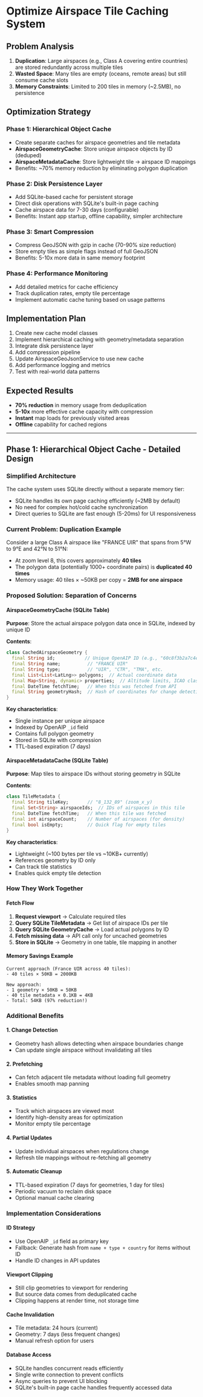 # Optimize Airspace Tile Caching System

## Problem Analysis

1. **Duplication**: Large airspaces (e.g., Class A covering entire countries) are stored redundantly across multiple tiles
2. **Wasted Space**: Many tiles are empty (oceans, remote areas) but still consume cache slots
3. **Memory Constraints**: Limited to 200 tiles in memory (~2.5MB), no persistence

## Optimization Strategy

### Phase 1: Hierarchical Object Cache

- Create separate caches for airspace geometries and tile metadata
- **AirspaceGeometryCache**: Store unique airspace objects by ID (deduped)
- **AirspaceMetadataCache**: Store lightweight tile → airspace ID mappings
- Benefits: ~70% memory reduction by eliminating polygon duplication

### Phase 2: Disk Persistence Layer

- Add SQLite-based cache for persistent storage
- Direct disk operations with SQLite's built-in page caching
- Cache airspace data for 7-30 days (configurable)
- Benefits: Instant app startup, offline capability, simpler architecture

### Phase 3: Smart Compression

- Compress GeoJSON with gzip in cache (70-90% size reduction)
- Store empty tiles as simple flags instead of full GeoJSON
- Benefits: 5-10x more data in same memory footprint

### Phase 4: Performance Monitoring

- Add detailed metrics for cache efficiency
- Track duplication rates, empty tile percentage
- Implement automatic cache tuning based on usage patterns

## Implementation Plan

1. Create new cache model classes
2. Implement hierarchical caching with geometry/metadata separation
3. Integrate disk persistence layer
4. Add compression pipeline
5. Update AirspaceGeoJsonService to use new cache
6. Add performance logging and metrics
7. Test with real-world data patterns

## Expected Results

- **70% reduction** in memory usage from deduplication
- **5-10x** more effective cache capacity with compression
- **Instant** map loads for previously visited areas
- **Offline** capability for cached regions

---

## Phase 1: Hierarchical Object Cache - Detailed Design

### Simplified Architecture

The cache system uses SQLite directly without a separate memory tier:

- SQLite handles its own page caching efficiently (~2MB by default)
- No need for complex hot/cold cache synchronization
- Direct queries to SQLite are fast enough (5-20ms) for UI responsiveness

### Current Problem: Duplication Example

Consider a large Class A airspace like "FRANCE UIR" that spans from 5°W to 9°E and 42°N to 51°N:

- At zoom level 8, this covers approximately **40 tiles**
- The polygon data (potentially 1000+ coordinate pairs) is **duplicated 40 times**
- Memory usage: 40 tiles × ~50KB per copy = **2MB for one airspace**

### Proposed Solution: Separation of Concerns

#### AirspaceGeometryCache (SQLite Table)

**Purpose**: Store the actual airspace polygon data once in SQLite, indexed by unique ID

**Contents**:

```dart
class CachedAirspaceGeometry {
  final String id;           // Unique OpenAIP ID (e.g., "60c8f3b2a7c4e90007a5d8e1")
  final String name;          // "FRANCE UIR"
  final String type;          // "UIR", "CTR", "TMA", etc.
  final List<List<LatLng>> polygons;  // Actual coordinate data
  final Map<String, dynamic> properties;  // Altitude limits, ICAO class, etc.
  final DateTime fetchTime;   // When this was fetched from API
  final String geometryHash;  // Hash of coordinates for change detection
}
```

**Key characteristics**:

- Single instance per unique airspace
- Indexed by OpenAIP `_id` field
- Contains full polygon geometry
- Stored in SQLite with compression
- TTL-based expiration (7 days)

#### AirspaceMetadataCache (SQLite Table)

**Purpose**: Map tiles to airspace IDs without storing geometry in SQLite

**Contents**:

```dart
class TileMetadata {
  final String tileKey;       // "8_132_89" (zoom_x_y)
  final Set<String> airspaceIds;  // IDs of airspaces in this tile
  final DateTime fetchTime;   // When this tile was fetched
  final int airspaceCount;    // Number of airspaces (for density)
  final bool isEmpty;         // Quick flag for empty tiles
}
```

**Key characteristics**:

- Lightweight (~100 bytes per tile vs ~10KB+ currently)
- References geometry by ID only
- Can track tile statistics
- Enables quick empty tile detection

### How They Work Together

#### Fetch Flow

1. **Request viewport** → Calculate required tiles
2. **Query SQLite TileMetadata** → Get list of airspace IDs per tile
3. **Query SQLite GeometryCache** → Load actual polygons by ID
4. **Fetch missing data** → API call only for uncached geometries
5. **Store in SQLite** → Geometry in one table, tile mapping in another

#### Memory Savings Example

```text
Current approach (France UIR across 40 tiles):
- 40 tiles × 50KB = 2000KB

New approach:
- 1 geometry × 50KB = 50KB
- 40 tile metadata × 0.1KB = 4KB
- Total: 54KB (97% reduction!)
```

### Additional Benefits

#### 1. **Change Detection**

- Geometry hash allows detecting when airspace boundaries change
- Can update single airspace without invalidating all tiles

#### 2. **Prefetching**

- Can fetch adjacent tile metadata without loading full geometry
- Enables smooth map panning

#### 3. **Statistics**

- Track which airspaces are viewed most
- Identify high-density areas for optimization
- Monitor empty tile percentage

#### 4. **Partial Updates**

- Update individual airspaces when regulations change
- Refresh tile mappings without re-fetching all geometry

#### 5. **Automatic Cleanup**

- TTL-based expiration (7 days for geometries, 1 day for tiles)
- Periodic vacuum to reclaim disk space
- Optional manual cache clearing

### Implementation Considerations

#### ID Strategy

- Use OpenAIP `_id` field as primary key
- Fallback: Generate hash from `name + type + country` for items without ID
- Handle ID changes in API updates

#### Viewport Clipping

- Still clip geometries to viewport for rendering
- But source data comes from deduplicated cache
- Clipping happens at render time, not storage time

#### Cache Invalidation

- Tile metadata: 24 hours (current)
- Geometry: 7 days (less frequent changes)
- Manual refresh option for users

#### Database Access

- SQLite handles concurrent reads efficiently
- Single write connection to prevent conflicts
- Async queries to prevent UI blocking
- SQLite's built-in page cache handles frequently accessed data
